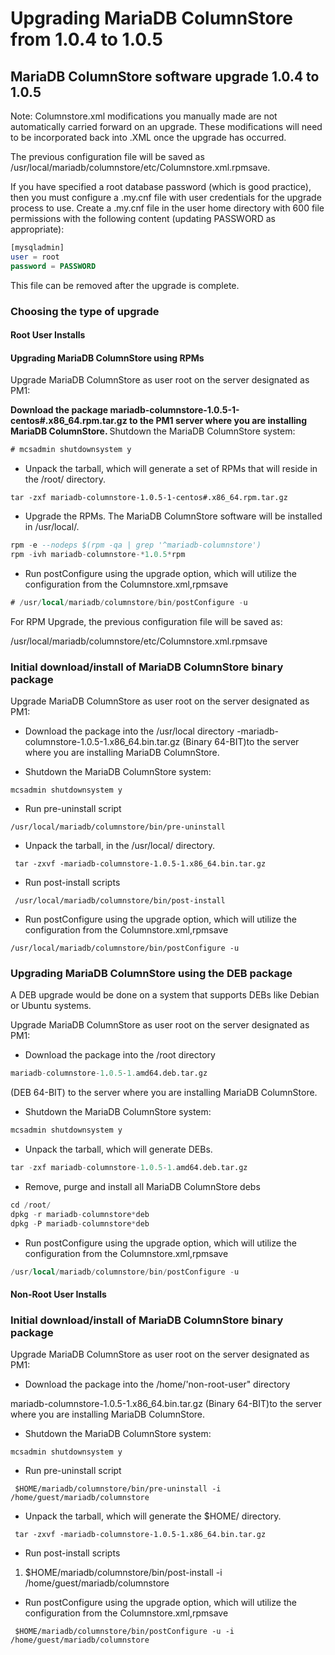 # Upgrading MariaDB ColumnStore from 1.0.4 to 1.0.5

## MariaDB ColumnStore software upgrade 1.0.4 to 1.0.5

Note: Columnstore.xml modifications you manually made are not automatically carried
forward on an upgrade. These modifications will need to be incorporated back into
.XML once the upgrade has occurred.

The previous configuration file will be saved as /usr/local/mariadb/columnstore/etc/Columnstore.xml.rpmsave.

If you have specified a root database password (which is good practice), then you must configure a .my.cnf file with user credentials for the upgrade process to use. Create a .my.cnf file in the user home directory with 600 file permissions with the following content (updating PASSWORD as appropriate):

```sql
[mysqladmin] 
user = root
password = PASSWORD
```

This file can be removed after the upgrade is complete.

### Choosing the type of upgrade

#### Root User Installs

#### Upgrading MariaDB ColumnStore using RPMs

Upgrade MariaDB ColumnStore as user root on the server designated as PM1:

<strong> Download the package mariadb-columnstore-1.0.5-1-centos#.x86_64.rpm.tar.gz to the PM1 server where you are installing MariaDB ColumnStore.
</strong> Shutdown the MariaDB ColumnStore system:

```sql
# mcsadmin shutdownsystem y
```

- Unpack the tarball, which will generate a set of RPMs that will reside in the /root/ directory.

`tar -zxf mariadb-columnstore-1.0.5-1-centos#.x86_64.rpm.tar.gz`

- Upgrade the RPMs. The MariaDB ColumnStore software will be installed in /usr/local/.

```sql
rpm -e --nodeps $(rpm -qa | grep '^mariadb-columnstore')
rpm -ivh mariadb-columnstore-*1.0.5*rpm
```

- Run postConfigure using the upgrade option, which will utilize the configuration from
the Columnstore.xml,rpmsave

```sql
# /usr/local/mariadb/columnstore/bin/postConfigure -u
```

For RPM Upgrade, the previous configuration file will be saved as:

/usr/local/mariadb/columnstore/etc/Columnstore.xml.rpmsave

### Initial download/install of MariaDB ColumnStore binary package

Upgrade MariaDB ColumnStore as user root on the server designated as PM1:

- Download the package into the /usr/local directory
-mariadb-columnstore-1.0.5-1.x86_64.bin.tar.gz (Binary 64-BIT)to the
server where you are installing MariaDB ColumnStore.

- Shutdown the MariaDB ColumnStore system:

`mcsadmin shutdownsystem y`

- Run pre-uninstall script

`/usr/local/mariadb/columnstore/bin/pre-uninstall`

- Unpack the tarball, in the /usr/local/ directory.

` tar -zxvf -mariadb-columnstore-1.0.5-1.x86_64.bin.tar.gz`

- Run post-install scripts

` /usr/local/mariadb/columnstore/bin/post-install`

- Run postConfigure using the upgrade option, which will utilize the configuration from
the Columnstore.xml,rpmsave

`/usr/local/mariadb/columnstore/bin/postConfigure -u`

### Upgrading MariaDB ColumnStore using the DEB package

A DEB upgrade would be done on a system that supports DEBs like Debian or Ubuntu
systems.

Upgrade MariaDB ColumnStore as user root on the server designated as PM1:

- Download the package into the /root directory

```sql
mariadb-columnstore-1.0.5-1.amd64.deb.tar.gz
```

(DEB 64-BIT) to the server where you are installing MariaDB ColumnStore.

- Shutdown the MariaDB ColumnStore system:

```sql
mcsadmin shutdownsystem y
```

- Unpack the tarball, which will generate DEBs.

```sql
tar -zxf mariadb-columnstore-1.0.5-1.amd64.deb.tar.gz
```

- Remove, purge and install all MariaDB ColumnStore debs

```sql
cd /root/
dpkg -r mariadb-columnstore*deb
dpkg -P mariadb-columnstore*deb
```

- Run postConfigure using the upgrade option, which will utilize the
configuration from the Columnstore.xml,rpmsave

```sql
/usr/local/mariadb/columnstore/bin/postConfigure -u
```

#### Non-Root User Installs

### Initial download/install of MariaDB ColumnStore binary package

Upgrade MariaDB ColumnStore as user root on the server designated as PM1:

- Download the package into the /home/'non-root-user" directory

mariadb-columnstore-1.0.5-1.x86_64.bin.tar.gz (Binary 64-BIT)to the
server where you are installing MariaDB ColumnStore.

- Shutdown the MariaDB ColumnStore system:

`mcsadmin shutdownsystem y`

- Run pre-uninstall script

` $HOME/mariadb/columnstore/bin/pre-uninstall -i /home/guest/mariadb/columnstore`

- Unpack the tarball, which will generate the $HOME/ directory.

` tar -zxvf -mariadb-columnstore-1.0.5-1.x86_64.bin.tar.gz`

- Run post-install scripts 
<ol start="1"><li>$HOME/mariadb/columnstore/bin/post-install -i /home/guest/mariadb/columnstore<code>
</code></li></ol>

- Run postConfigure using the upgrade option, which will utilize the configuration from
the Columnstore.xml,rpmsave

` $HOME/mariadb/columnstore/bin/postConfigure -u -i /home/guest/mariadb/columnstore`